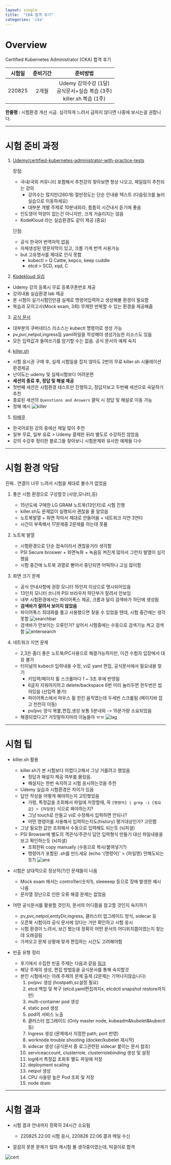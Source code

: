 ```yaml
---
layout: single
title:  "CKA 합격 후기"
categories: 'cka'
---
```



# Overview

Certified Kubernetes Administrator (CKA) 합격 후기     

|시험일|준비기간|준비방법|
|:---:|:---:|:---:|
|220825|2개월|Udemy 강의수강 (1달) <br> 공식문서+실습 복습 (3주) <br> killer.sh 복습 (1주)|

**한줄평 :** 시험환경 개선 시급. 심각하게 느려서 급하지 않다면 나중에 보시는걸 권합니다.

---

# 시험 준비 과정

1. [Udemy/certified-kubernetes-administrator-with-practice-tests](https://www.udemy.com/course/certified-kubernetes-administrator-with-practice-tests/) 

    장점:       
    - 국내/국외 커뮤니티 포함해서 추천강의 찾아보면 항상 나오고, 제일많이 추천되는 강의
        - 강의수는 많지만(260개) 절반정도는 단순 안내용 텍스트 (다음링크를 눌러 실습으로 이동하세요)
        - 대부분 개별 주제로 10분내외라, 틈틈히 시간내서 듣기에 좋음
    - 인도영어 억양이 없는건 아니지만, 크게 거슬리지는 않음
    - KodeKloud 라는 실습환경도 같이 제공 (중요)

    단점:
    - 공식 한국어 번역자막 없음
    - 자체생성된 영문자막이 있고, 크롬 기계 번역 사용가능
    - but 고유명사를 제대로 인식 못함 
        - kubectl > Q Cattle, kepco, keep cuddle
        - etcd > SCD, xqd, C

2. [Kodekloud 실습](https://kodekloud.com/courses/labs-certified-kubernetes-administrator-with-practice-tests/)
- Udemy 강의 등록시 무료 등록쿠폰번호 제공
- 강의내용 실습환경 lab 제공
- 본 시험이 실기시험인만큼 실제로 명령어입력하고 생성해볼 환경이 필요함
- 복습과 모의고사(Mock exam, 3회) 무제한 반복할 수 있는 환경을 제공해줌

3. [공식 문서](https://kubernetes.io/docs/home/)
- 대부분의 쿠버네티스 리소스는 kubectl 명령어로 생성 가능
- pv,pvc,netpol,ingress등 yaml파일을 작성해야 생성가능한 리소스도 있음
- 모든 입력값과 들여쓰기를 암기할 수는 없음. 공식 문서의 예제 숙지

4. [killer.sh](https://killer.sh/)
- 시험 응시권 구매 후, 실제 시험일을 잡지 않아도 2번의 무료 killer.sh 시뮬레이션 환경제공
- 난이도는 udemy 및 실제시험보다 어려운편
- **세션의 종료 후, 정답 및 해설 제공**
- 첫번째 세션은 시험환경 테스트만 진행하고, 정답지보고 두번째 세션으로 숙달하기 추천
- 종료된 세션의 `Quenstions and Answers` 클릭 시 정답 및 해설로 이동 가능
- 정해 예시
    ![killer](/assets/images/cka01.png)

5. [따배쿠](https://www.youtube.com/channel/UC_VOQjI7mtQTEaTXXQIzLtQ/playlists)  
- 한국어로된 강의 중에선 제일 많이 추천
- 일부 무료, 일부 유료 > Udemy 결제한 뒤라 별도로 수강하진 않았음
- 강의 수강후 정리한 블로그들 찾아보니 시험문제와 유사한 예제들 다수

---

# 시험 환경 악담

진짜.. 연결이 너무 느려서 시험을 제대로 볼수가 없었음

1. 좋은 시험 환경으로 구성할것 (사양,모니터,등)
    - 15년도에 구매한 LG GRAM 노트북(13인치)로 시험 진행
    - killer.sh도 문제없이 실행되서 괜찮을 줄 알았음
    - 노트북발열 + 화면 작아서 제대로 안들어옴 + 네트워크 지연 3연타
    - 시간이 부족해서 17문제중 2문제를 아는데 못품

2. 노트북 발열
    - 시험환경으로 단순 접속이라서 괜찮을거라 생각함
    - PSI Secure broswer + 화면녹화 + 녹음등 켜진게 많아서 그런지 발열이 심각했음
    - 시험 중간에 노트북 과열로 뻗어서 중단되면 어떡하나 고심 많이함

3. 화면 크기 문제
    - 공식 안내사항에 권장 모니터 15인치 이상으로 명시되어있음
    - 13인치 모니터 쓰니까 PSI 브라우저 하단부가 잘려서 안보임
    - 내부 시험환경에서는 파이어폭스 제공, 크롬과 달리 검색바가 하단에 생성됨
    - **검색바가 잘려서 보이지 않았음**
    - 파이어폭스 최대화를 풀고 사용했으면 찾을 수 있었을 텐데, 시험 중간에는 생각못함
    ![searchbar](/assets/images/cka02.png)
    - 검색바가 안보이는 오류인가? 싶어서 시험중에는 수동으로 검색기능 켜고 검색함
    ![entersearch](/assets/images/cka03.png)

4. 네트워크 지연 문제
    - 2,3은 좀더 좋은 노트북/PC사용으로 해결가능하지만, 이건 수험자 입장에서 대응 불가
    - 터미널의 kubectl 입력내용 수정, vi로 yaml 편집, 공식문서에서 필요내용 찾기
        - 키입력/페이지 휠 스크롤마다 1 ~ 3초 후에 반영됨
        - 6글자 지워야지하고 delete/backspace 6번 미리 눌러두면 한두번은 씹혀있음 (선입력 불가)
        - 파이어폭스에서 마우스 휠 한칸 움직였는데 두세번 스크롤됨 (페이지바 잡고 천천히 이동)
        - pv/pvc 양식 복붙,편집,생성 보통 5분내외 -> 15분가량 소요되었음
    - 해결되었다고? 거짓말하지마라 이놈들아 ㅠㅠ
    ![lag](/assets/images/cka06.png)


---

# 시험 팁

- killer.sh 활용
    - killer.sh가 본 시험보다 어렵다고해서 그냥 거를려고 했었음
        - 정답과 해설지 제공 여부를 몰랐음. 
        - 해설지는 한번 숙지하고 시험 응시하는것을 추천
    - Udemy 실습과 시험환경은 차이가 있음
    - 답안 작성을 어떻게 해야하는지 고민했었음
        - 가령, 특정값을 조회해서 파일에 저장할때, 꼭 `{명령어} | grep -i {필요값} > {파일명}` 식으로 짜야하는지?
        - 그냥 touch로 만들고 vi로 수정해서 입력하면 안되나?
        - 어떤 명령어를 사용해서 입력하는지도(history) 평가대상인가? 고민함
    - 그냥 필요한 값만 조회해서 수동으로 입력해도 되는듯 (뇌피셜)
    - PSI Browser에 별도의 객관식/주관식 답안 입력형식 만들기 대신 파일내용을 보고 확인하는듯 (뇌피셜)
        - 조회한뒤 copy manually (수동으로 복사/붙여넣기?)
        - 명령어가 포함된 .sh를 만드세요 (echo '{명령어}' > {파일명} 안해도되는듯?)
    ![ans](/assets/images/cka04.png)


- 시험은 상대적으로 정상적(?)인 문제들이 나옴
    - Mock exam 에서는 contro1ler(숫자1), sleeeeep 등으로 장애 발생한 예시 나옴
    - 문자열 장난으로 인한 오류 해결 문제는 없었음 


- 어떤 공식문서를 활용할 것인지, 문서의 어디쯤을 참고할 것인지 숙지하기
    - pv,pvc,netpol,emtyDir,ingress, 클러스터 업그레이드 방식, sidecar 등
    - 오픈북 시험이라 공식 문서에 있다는 거만 확인하고 시험 응시
    - 시험 환경이 느려서, 보긴 봤는데 정확히 어떤 문서의 어디위치쯤이였는지 찾는데 오래걸림
    - 가져오고 문제 상황에 맞게 편집하는 시간도 고려해야함 


- 빈출 유형 정리
    - 후기에서 수집한 빈출 주제는 다음과 같음 [링크](https://nasir17git.github.io/cka/setting/#%EA%B8%B0%EC%B6%9C-%EB%82%B4%EC%97%AD) 
    - 해당 주제의 생성, 편집 방법등을 공식문서를 통해 숙지할것
    - 본인 시험에서는 아래 주제의 문제 출제 (2문제는 기억나지않습니다)
        1. pv/pvc 생성 (hostpath,sc설정 필요)
        2. etcd 백업 및 복구 (etcd.yaml편집까지x, etcdctl snapshot restore까지만)
        3. multi-container pod 생성
        4. static pod 생성
        5. pod의 서비스 노출
        6. 클러스터 업그레이드 (Only master node, kubeadm&kubelet&kubectl 등)
        7. Ingress 생성 (문제에서 지정한 path, port 반영)
        8. worknode trouble shooting (docker/kubelet 재시작)
        9. sidecar 생성 (공식문서 중 로그관련된 sidecar 붙이는 문서 참조)
        10. serviceaccount, clusterrole, clusterrolebinding 생성 및 설정 
        11. log에서 특정값 조회후 별도 파일에 저장
        12. deployment scaling
        13. netpol 생성
        14. CPU 사용량 높은 Pod 조회 및 저장
        15. node drain

---

# 시험 결과

- 시험 결과 안내까지 정확히 24시간 소요됨
    - 220825 22:00 시험 응시, 220826 22:06 결과 메일 수신

- 깔끔히 못푼 문제가 많아 재시험 볼 생각중이였는데, 턱걸이로 합격

![cert](/assets/images/cka05.png)